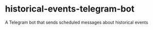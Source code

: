 # historical-events-telegram-bot
A Telegram bot that sends scheduled messages about historical events
